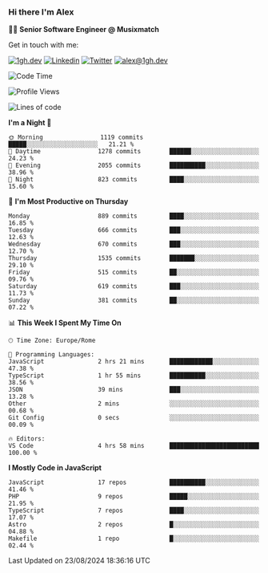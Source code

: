 ### Hi there I'm Alex

👨‍💻 __Senior Software Engineer @ Musixmatch__

Get in touch with me:

[![1gh.dev](https://img.shields.io/static/v1?label=1gh.dev&message=%20&color=red&logo=&style=flat-square&logoColor=white)](https://www.1gh.dev/)
[![Linkedin](https://img.shields.io/static/v1?label=Linkedin&message=%20&color=blue&logo=Linkedin&style=flat-square&logoColor=white)](https://linkedin.com/in/alexghirelli)
[![Twitter](https://img.shields.io/static/v1?label=Twitter&message=%20&color=blue&logo=Twitter&style=flat-square&logoColor=white)](https://twitter.com/alexGhirelli)
[![alex@1gh.dev](https://img.shields.io/static/v1?label=alex@1gh.dev&message=%20&color=red&logo=gmail&style=flat-square&logoColor=white)](mailto:alex@1gh.dev)

<!--START_SECTION:waka-->
![Code Time](http://img.shields.io/badge/Code%20Time-8%2C040%20hrs%2021%20mins-blue)

![Profile Views](http://img.shields.io/badge/Profile%20Views-1-blue)

![Lines of code](https://img.shields.io/badge/From%20Hello%20World%20I%27ve%20Written-25.6%20million%20lines%20of%20code-blue)

**I'm a Night 🦉** 

```text
🌞 Morning                1119 commits        █████░░░░░░░░░░░░░░░░░░░░   21.21 % 
🌆 Daytime                1278 commits        ██████░░░░░░░░░░░░░░░░░░░   24.23 % 
🌃 Evening                2055 commits        ██████████░░░░░░░░░░░░░░░   38.96 % 
🌙 Night                  823 commits         ████░░░░░░░░░░░░░░░░░░░░░   15.60 % 
```
📅 **I'm Most Productive on Thursday** 

```text
Monday                   889 commits         ████░░░░░░░░░░░░░░░░░░░░░   16.85 % 
Tuesday                  666 commits         ███░░░░░░░░░░░░░░░░░░░░░░   12.63 % 
Wednesday                670 commits         ███░░░░░░░░░░░░░░░░░░░░░░   12.70 % 
Thursday                 1535 commits        ███████░░░░░░░░░░░░░░░░░░   29.10 % 
Friday                   515 commits         ██░░░░░░░░░░░░░░░░░░░░░░░   09.76 % 
Saturday                 619 commits         ███░░░░░░░░░░░░░░░░░░░░░░   11.73 % 
Sunday                   381 commits         ██░░░░░░░░░░░░░░░░░░░░░░░   07.22 % 
```


📊 **This Week I Spent My Time On** 

```text
🕑︎ Time Zone: Europe/Rome

💬 Programming Languages: 
JavaScript               2 hrs 21 mins       ████████████░░░░░░░░░░░░░   47.38 % 
TypeScript               1 hr 55 mins        ██████████░░░░░░░░░░░░░░░   38.56 % 
JSON                     39 mins             ███░░░░░░░░░░░░░░░░░░░░░░   13.28 % 
Other                    2 mins              ░░░░░░░░░░░░░░░░░░░░░░░░░   00.68 % 
Git Config               0 secs              ░░░░░░░░░░░░░░░░░░░░░░░░░   00.09 % 

🔥 Editors: 
VS Code                  4 hrs 58 mins       █████████████████████████   100.00 % 
```

**I Mostly Code in JavaScript** 

```text
JavaScript               17 repos            ██████████░░░░░░░░░░░░░░░   41.46 % 
PHP                      9 repos             █████░░░░░░░░░░░░░░░░░░░░   21.95 % 
TypeScript               7 repos             ████░░░░░░░░░░░░░░░░░░░░░   17.07 % 
Astro                    2 repos             █░░░░░░░░░░░░░░░░░░░░░░░░   04.88 % 
Makefile                 1 repo              █░░░░░░░░░░░░░░░░░░░░░░░░   02.44 % 
```




 Last Updated on 23/08/2024 18:36:16 UTC
<!--END_SECTION:waka-->
